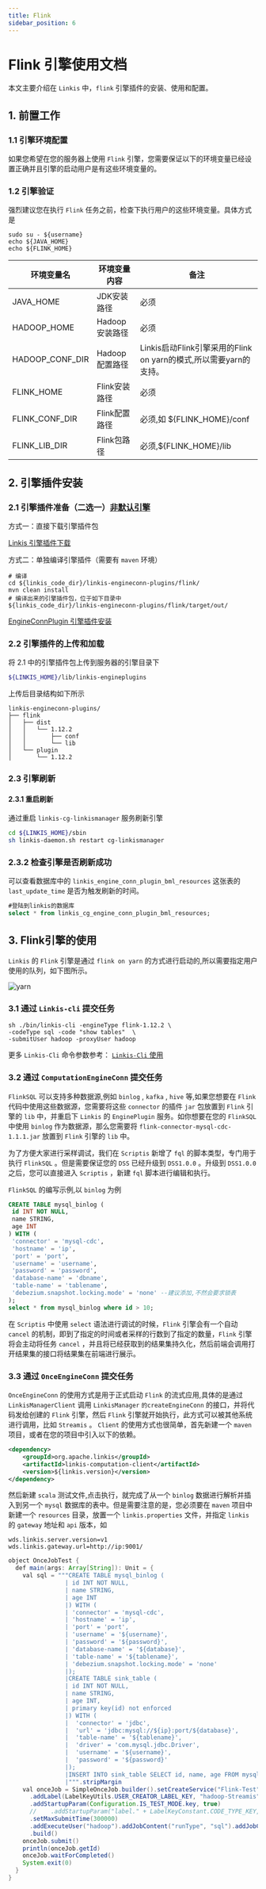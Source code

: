 ```yaml
---
title: Flink
sidebar_position: 6
---
```


# Flink 引擎使用文档

本文主要介绍在 `Linkis` 中，`flink` 引擎插件的安装、使用和配置。

## 1. 前置工作
### 1.1 引擎环境配置

如果您希望在您的服务器上使用 `Flink` 引擎，您需要保证以下的环境变量已经设置正确并且引擎的启动用户是有这些环境变量的。

### 1.2 引擎验证

强烈建议您在执行 `Flink` 任务之前，检查下执行用户的这些环境变量。具体方式是
```
sudo su - ${username}
echo ${JAVA_HOME}
echo ${FLINK_HOME}
```

| 环境变量名      | 环境变量内容   | 备注                                   |
|-----------------|----------------|----------------------------------------|
| JAVA_HOME       | JDK安装路径    | 必须                                   |
| HADOOP_HOME     | Hadoop安装路径 | 必须                                   |
| HADOOP_CONF_DIR | Hadoop配置路径 | Linkis启动Flink引擎采用的Flink on yarn的模式,所以需要yarn的支持。                                   |
| FLINK_HOME      | Flink安装路径  | 必须                                   |
| FLINK_CONF_DIR  | Flink配置路径  | 必须,如 ${FLINK_HOME}/conf                                   |
| FLINK_LIB_DIR  | Flink包路径  | 必须,${FLINK_HOME}/lib                                   |


## 2. 引擎插件安装

### 2.1 引擎插件准备（二选一）[非默认引擎](./overview.md)

方式一：直接下载引擎插件包

[Linkis 引擎插件下载](https://linkis.apache.org/zh-CN/blog/2022/04/15/how-to-download-engineconn-plugin)

方式二：单独编译引擎插件（需要有 `maven` 环境）

```
# 编译
cd ${linkis_code_dir}/linkis-engineconn-plugins/flink/
mvn clean install
# 编译出来的引擎插件包，位于如下目录中
${linkis_code_dir}/linkis-engineconn-plugins/flink/target/out/
```

[EngineConnPlugin 引擎插件安装](../deployment/install-engineconn.md)

### 2.2 引擎插件的上传和加载

将 2.1 中的引擎插件包上传到服务器的引擎目录下
```bash 
${LINKIS_HOME}/lib/linkis-engineplugins
```
上传后目录结构如下所示
```
linkis-engineconn-plugins/
├── flink
│   ├── dist
│   │   └── 1.12.2
│   │       ├── conf
│   │       └── lib
│   └── plugin
│       └── 1.12.2
```
### 2.3 引擎刷新

#### 2.3.1 重启刷新
通过重启 `linkis-cg-linkismanager` 服务刷新引擎
```bash
cd ${LINKIS_HOME}/sbin
sh linkis-daemon.sh restart cg-linkismanager
```

### 2.3.2 检查引擎是否刷新成功
可以查看数据库中的 `linkis_engine_conn_plugin_bml_resources` 这张表的 `last_update_time` 是否为触发刷新的时间。

```sql
#登陆到linkis的数据库 
select * from linkis_cg_engine_conn_plugin_bml_resources;
```


## 3. Flink引擎的使用

`Linkis` 的 `Flink` 引擎是通过 `flink on yarn` 的方式进行启动的,所以需要指定用户使用的队列，如下图所示。

![yarn](./images/yarn-conf.png)  

### 3.1 通过 `Linkis-cli` 提交任务

```shell
sh ./bin/linkis-cli -engineType flink-1.12.2 \
-codeType sql -code "show tables"  \
-submitUser hadoop -proxyUser hadoop
```

更多 `Linkis-Cli` 命令参数参考： [`Linkis-Cli` 使用](../user-guide/linkiscli-manual.md)

### 3.2 通过 `ComputationEngineConn` 提交任务

`FlinkSQL` 可以支持多种数据源,例如 `binlog` , `kafka` , `hive` 等,如果您想要在 `Flink` 代码中使用这些数据源，您需要将这些 `connector` 的插件 `jar` 包放置到 `Flink` 引擎的 `lib` 中，并重启下 `Linkis` 的 `EnginePlugin` 服务。如你想要在您的 `FlinkSQL` 中使用 `binlog` 作为数据源，那么您需要将 `flink-connector-mysql-cdc-1.1.1.jar` 放置到 `Flink` 引擎的 `lib` 中。

为了方便大家进行采样调试，我们在 `Scriptis` 新增了 `fql` 的脚本类型，专门用于执行 `FlinkSQL` 。但是需要保证您的 `DSS` 已经升级到 `DSS1.0.0` 。升级到 `DSS1.0.0` 之后，您可以直接进入 `Scriptis` ，新建 `fql` 脚本进行编辑和执行。

`FlinkSQL` 的编写示例,以 `binlog` 为例
```sql
CREATE TABLE mysql_binlog (
 id INT NOT NULL,
 name STRING,
 age INT
) WITH (
 'connector' = 'mysql-cdc',
 'hostname' = 'ip',
 'port' = 'port',
 'username' = 'username',
 'password' = 'password',
 'database-name' = 'dbname',
 'table-name' = 'tablename',
 'debezium.snapshot.locking.mode' = 'none' --建议添加,不然会要求锁表
);
select * from mysql_binlog where id > 10;
```
在 `Scriptis` 中使用 `select` 语法进行调试的时候，`Flink` 引擎会有一个自动 `cancel` 的机制，即到了指定的时间或者采样的行数到了指定的数量，`Flink` 引擎将会主动将任务 `cancel` ，并且将已经获取到的结果集持久化，然后前端会调用打开结果集的接口将结果集在前端进行展示。

### 3.3 通过 `OnceEngineConn` 提交任务

`OnceEngineConn` 的使用方式是用于正式启动 `Flink` 的流式应用,具体的是通过 `LinkisManagerClient` 调用 `LinkisManager` `的createEngineConn` 的接口，并将代码发给创建的 `Flink` 引擎，然后 `Flink` 引擎就开始执行，此方式可以被其他系统进行调用，比如 `Streamis` 。 `Client` 的使用方式也很简单，首先新建一个 `maven` 项目，或者在您的项目中引入以下的依赖。
```xml
<dependency>
    <groupId>org.apache.linkis</groupId>
    <artifactId>linkis-computation-client</artifactId>
    <version>${linkis.version}</version>
</dependency>
```
然后新建 `scala` 测试文件,点击执行，就完成了从一个 `binlog` 数据进行解析并插入到另一个 `mysql` 数据库的表中。但是需要注意的是，您必须要在 `maven` 项目中新建一个 `resources` 目录，放置一个 `linkis.properties` 文件，并指定 `linkis` 的 `gateway` 地址和 `api` 版本，如
```properties
wds.linkis.server.version=v1
wds.linkis.gateway.url=http://ip:9001/
```
```java
object OnceJobTest {
  def main(args: Array[String]): Unit = {
    val sql = """CREATE TABLE mysql_binlog (
                | id INT NOT NULL,
                | name STRING,
                | age INT
                |) WITH (
                | 'connector' = 'mysql-cdc',
                | 'hostname' = 'ip',
                | 'port' = 'port',
                | 'username' = '${username}',
                | 'password' = '${password}',
                | 'database-name' = '${database}',
                | 'table-name' = '${tablename}',
                | 'debezium.snapshot.locking.mode' = 'none'
                |);
                |CREATE TABLE sink_table (
                | id INT NOT NULL,
                | name STRING,
                | age INT,
                | primary key(id) not enforced
                |) WITH (
                |  'connector' = 'jdbc',
                |  'url' = 'jdbc:mysql://${ip}:port/${database}',
                |  'table-name' = '${tablename}',
                |  'driver' = 'com.mysql.jdbc.Driver',
                |  'username' = '${username}',
                |  'password' = '${password}'
                |);
                |INSERT INTO sink_table SELECT id, name, age FROM mysql_binlog;
                |""".stripMargin
    val onceJob = SimpleOnceJob.builder().setCreateService("Flink-Test").addLabel(LabelKeyUtils.ENGINE_TYPE_LABEL_KEY, "flink-1.12.2")
      .addLabel(LabelKeyUtils.USER_CREATOR_LABEL_KEY, "hadoop-Streamis").addLabel(LabelKeyUtils.ENGINE_CONN_MODE_LABEL_KEY, "once")
      .addStartupParam(Configuration.IS_TEST_MODE.key, true)
      //    .addStartupParam("label." + LabelKeyConstant.CODE_TYPE_KEY, "sql")
      .setMaxSubmitTime(300000)
      .addExecuteUser("hadoop").addJobContent("runType", "sql").addJobContent("code", sql).addSource("jobName", "OnceJobTest")
      .build()
    onceJob.submit()
    println(onceJob.getId)
    onceJob.waitForCompleted()
    System.exit(0)
  }
}
```
